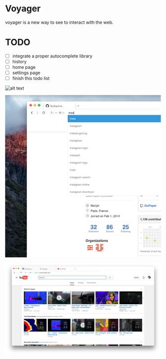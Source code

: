 
# Voyager

voyager is a new way to see to interact with the web.

# TODO
 - [ ] integrate a proper autocomplete library
 - [ ] history
 - [ ] home page
 - [ ] settings page
 - [ ] finish this todo list

![alt text](https://github.com/GuillaumeBadi/Voyager/blob/master/Screen%20Shot%202016-05-24%20at%2016.42.03.png?raw=true "Screen")

![alt text](https://github.com/GuillaumeBadi/Voyager/blob/master/Screen%20Shot%202016-05-24%20at%2016.43.39.png?raw=true "Screen")

![alt text](https://github.com/GuillaumeBadi/Voyager/blob/master/Screen%20Shot%202016-05-24%20at%2016.45.51.png?raw=true "Screen")
